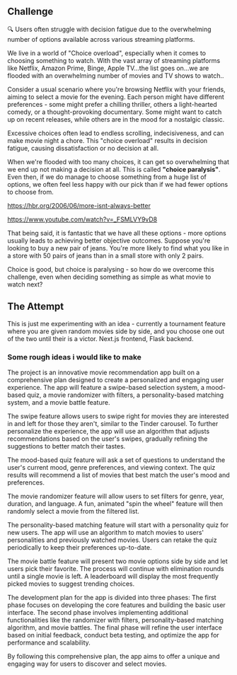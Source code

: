 ## Challenge

<aside>
🔍 Users often struggle with decision fatigue due to the overwhelming number of options available across various streaming platforms.

</aside>

We live in a world of "Choice overload", especially when it comes to choosing something to watch. With the vast array of streaming platforms like Netflix, Amazon Prime, Binge, Apple TV…the list goes on…we are flooded with an overwhelming number of movies and TV shows to watch..

Consider a usual scenario where you're browsing Netflix with your friends, aiming to select a movie for the evening.  Each person might have different preferences - some might prefer a chilling thriller, others a light-hearted comedy, or a thought-provoking documentary. Some might want to catch up on recent releases, while others are in the mood for a nostalgic classic.

Excessive choices often lead to endless scrolling, indecisiveness, and can make movie night a chore. This "choice overload" results in decision fatigue, causing dissatisfaction or no decision at all.

When we're flooded with too many choices, it can get so overwhelming that we end up not making a decision at all. This is called **"choice paralysis"**. Even then, if we do manage to choose something from a huge list of options, we often feel less happy with our pick than if we had fewer options to choose from.

https://hbr.org/2006/06/more-isnt-always-better

https://www.youtube.com/watch?v=_FSMLVY9vD8

That being said, it is fantastic that we have all these options - more options usually leads to  achieving better objective outcomes. Suppose you're looking to buy a new pair of jeans. You're more likely to find what you like in a store with 50 pairs of jeans than in a small store with only 2 pairs.

Choice is good, but choice is paralysing - so how do we overcome this challenge, even when deciding something as simple as what movie to watch next?


## The Attempt
This is just me experimenting with an idea - currently a tournament feature where you are given random movies side by side, and you choose one out of the two until their is a victor.
Next.js frontend, Flask backend.


### Some rough ideas i would like to make

The project is an innovative movie recommendation app built on a comprehensive plan designed to create a personalized and engaging user experience. The app will feature a swipe-based selection system, a mood-based quiz, a movie randomizer with filters, a personality-based matching system, and a movie battle feature.

The swipe feature allows users to swipe right for movies they are interested in and left for those they aren't, similar to the Tinder carousel. To further personalize the experience, the app will use an algorithm that adjusts recommendations based on the user's swipes, gradually refining the suggestions to better match their tastes.

The mood-based quiz feature will ask a set of questions to understand the user's current mood, genre preferences, and viewing context. The quiz results will recommend a list of movies that best match the user's mood and preferences.

The movie randomizer feature will allow users to set filters for genre, year, duration, and language. A fun, animated "spin the wheel" feature will then randomly select a movie from the filtered list.

The personality-based matching feature will start with a personality quiz for new users. The app will use an algorithm to match movies to users' personalities and previously watched movies. Users can retake the quiz periodically to keep their preferences up-to-date.

The movie battle feature will present two movie options side by side and let users pick their favorite. The process will continue with elimination rounds until a single movie is left. A leaderboard will display the most frequently picked movies to suggest trending choices.

The development plan for the app is divided into three phases: The first phase focuses on developing the core features and building the basic user interface. The second phase involves implementing additional functionalities like the randomizer with filters, personality-based matching algorithm, and movie battles. The final phase will refine the user interface based on initial feedback, conduct beta testing, and optimize the app for performance and scalability.

By following this comprehensive plan, the app aims to offer a unique and engaging way for users to discover and select movies.
